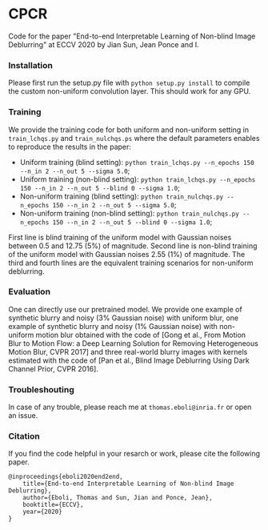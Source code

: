 # CPCR

Code for the paper "End-to-end Interpretable Learning of Non-blind Image Deblurring" at ECCV 2020 by Jian Sun, Jean Ponce and I.

### Installation

Please first run the setup.py file with `python setup.py install` to compile the custom non-uniform convolution layer. This should work for any GPU.

### Training

We provide the training code for both uniform and non-uniform setting in `train_lchqs.py` and `train_nulchqs.ps` where the default parameters enables to reproduce the results in the paper:

* Uniform training (blind setting): `python train_lchqs.py --n_epochs 150 --n_in 2 --n_out 5 --sigma 5.0`;
* Uniform training (non-blind setting): `python train_lchqs.py --n_epochs 150 --n_in 2 --n_out 5 --blind 0 --sigma 1.0`;
* Non-uniform training (blind setting): `python train_nulchqs.py --n_epochs 150 --n_in 2 --n_out 5 --sigma 5.0`;
* Non-uniform training (non-blind setting): `python train_nulchqs.py --n_epochs 150 --n_in 2 --n_out 5 --blind 0 --sigma 1.0`;

First line is blind training of the uniform model with Gaussian noises between 0.5 and 12.75 (5%) of magnitude. Second line is non-blind training of the uniform model with Gaussian noises 2.55 (1%) of magnitude. The third and fourth lines are the equivalent training scenarios for non-uniform deblurring.

### Evaluation

One can directly use our pretrained model. We provide one example of synthetic blurry and noisy (3% Gaussian noise) with uniform blur, one example of synthetic blurry and noisy (1% Gaussian noise) with non-uniform motion blur obtained with the code of [Gong et al., From Motion Blur to Motion Flow: a Deep Learning Solution for Removing Heterogeneous Motion Blur, CVPR 2017] and three real-world blurry images with kernels estimated with the code of [Pan et al., Blind Image Deblurring Using Dark Channel Prior, CVPR 2016].

### Troubleshouting

In case of any trouble, please reach me at `thomas.eboli@inria.fr` or open an issue.

### Citation

If you find the code helpful in your resarch or work, please cite the following paper.
```
@inproceedings{eboli2020end2end,
    title={End-to-end Interpretable Learning of Non-blind Image Deblurring},
    author={Eboli, Thomas and Sun, Jian and Ponce, Jean},
    booktitle={ECCV},
    year={2020}
}
```